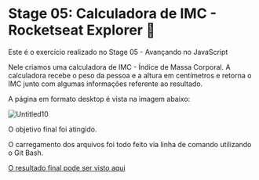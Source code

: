 # Stage 05: Calculadora de IMC - Rocketseat Explorer :rocket:

Este é o exercício realizado no Stage 05 - Avançando no JavaScript

Nele criamos uma calculadora de IMC - Índice de Massa Corporal. A calculadora recebe o peso da pessoa e a altura em centímetros e retorna o IMC junto com algumas informações referente ao resultado.

A página em formato desktop é vista na imagem abaixo:

![Untitled10](https://user-images.githubusercontent.com/106932234/181631949-5590a41f-a52b-414b-bbe5-ea4379551072.png)

O objetivo final foi atingido.

O carregamento dos arquivos foi todo feito via linha de comando utilizando o Git Bash.

[O resultado final pode ser visto aqui](https://andreviapiana.github.io/gitfav/)

